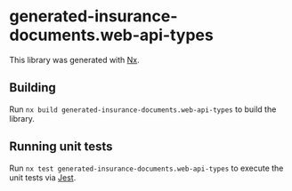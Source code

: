# generated-insurance-documents.web-api-types

This library was generated with [Nx](https://nx.dev).

## Building

Run `nx build generated-insurance-documents.web-api-types` to build the library.

## Running unit tests

Run `nx test generated-insurance-documents.web-api-types` to execute the unit tests via [Jest](https://jestjs.io).
